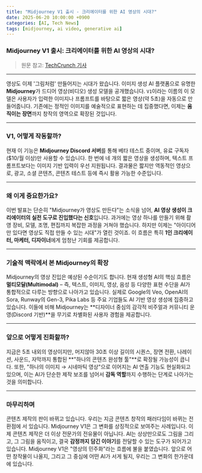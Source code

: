 ```yaml
---
title: "Midjourney V1 출시 - 크리에이터를 위한 AI 영상의 시대?"
date: 2025-06-20 10:00:00 +0900
categories: [AI, Tech News]
tags: [midjourney, ai video, generative ai]
---
```


### Midjourney V1 출시: 크리에이터를 위한 AI 영상의 시대?
> 원문 참고: [TechCrunch 기사](https://techcrunch.com/2025/06/18/midjourney-launches-its-first-ai-video-generation-model-v1/?utm_source=chatgpt.com)

***

영상도 이제 '그림처럼' 만들어지는 시대가 왔습니다.
이미지 생성 AI 플랫폼으로 유명한 **Midjourney**가 드디어 영상(비디오) 생성 모델을 공개했습니다. `V1`이라는 이름의 이 모델은 사용자가 입력한 이미지나 프롬프트를 바탕으로 짧은 영상(약 5초)을 자동으로 만들어줍니다. 기존에는 정적인 이미지를 예술적으로 표현하는 데 집중했다면, 이제는 **움직이는 장면**까지 창작의 영역으로 확장된 것입니다.

***

### V1, 어떻게 작동할까?
현재 이 기능은 **Midjourney Discord 서버**를 통해 베타 테스트 중이며, 유료 구독자($10/월 이상)만 사용할 수 있습니다. 한 번에 네 개의 짧은 영상을 생성하며, 텍스트 프롬프트보다는 이미지 기반 입력이 우선 지원됩니다. 결과물은 짧지만 역동적인 영상으로, 광고, 소셜 콘텐츠, 콘텐츠 테스트 등에 즉시 활용 가능한 수준입니다.

***

### 왜 이게 중요한가요?
이번 발표는 단순히 "Midjourney가 영상도 만든다"는 소식을 넘어, **AI 영상 생성이 크리에이터의 실전 도구로 진입했다는 신호**입니다. 과거에는 영상 하나를 만들기 위해 촬영 장비, 모델, 조명, 편집까지 복잡한 과정을 거쳐야 했습니다. 하지만 이제는 "아이디어만 있다면 영상도 직접 만들 수 있는 시대"가 열린 것이죠. 이 흐름은 특히 **1인 크리에이터, 마케터, 디자이너**에게 엄청난 기회를 제공합니다.

***

### 기술적 맥락에서 본 Midjourney의 확장
Midjourney의 영상 진입은 예상된 수순이기도 합니다. 현재 생성형 AI의 핵심 흐름은 **멀티모달(Multimodal)** – 즉, 텍스트, 이미지, 영상, 음성 등 다양한 표현 수단을 AI가 통합적으로 다루는 방향으로 나아가고 있습니다. 실제로 Google의 Veo, OpenAI의 Sora, Runway의 Gen-3, Pika Labs 등 주요 기업들도 AI 기반 영상 생성에 집중하고 있습니다. 이들에 비해 Midjourney는 **디자이너 중심의 감각적 비주얼과 커뮤니티 운영(Discord 기반)**을 무기로 차별화된 사용자 경험을 제공합니다.

***

### 앞으로 어떻게 진화할까?
지금은 5초 내외의 영상이지만, 머지않아 30초 이상 길이의 시퀀스, 장면 전환, 나레이션, 사운드, 자막까지 통합된 **"하나의 콘텐츠 완성형 툴"**로 확장될 가능성이 큽니다. 또한, "하나의 이미지 → 시네마틱 영상"으로 이어지는 AI 연출 기능도 현실화되고 있으며, 이는 AI가 단순한 제작 보조를 넘어서 **감독 역할**까지 수행하는 단계로 나아가는 것을 의미합니다.

***

### 마무리하며
콘텐츠 제작의 판이 바뀌고 있습니다. 우리는 지금 콘텐츠 창작의 패러다임이 바뀌는 전환점에 서 있습니다. Midjourney V1은 그 변화를 상징적으로 보여주는 사례입니다. 이제 콘텐츠 제작은 더 이상 전문가의 전유물이 아닙니다. AI는 상상만으로도 그림을 그리고, 그 그림을 움직이고, 결국 **감정까지 담긴 이야기**를 전달할 수 있는 도구가 되어가고 있습니다. Midjourney V1은 "영상의 민주화"라는 흐름에 불을 붙였습니다. 앞으로 어떤 창작물이 나올지, 그리고 그 중심에 어떤 AI가 서게 될지, 우리는 그 변화의 한가운데에 있습니다. 